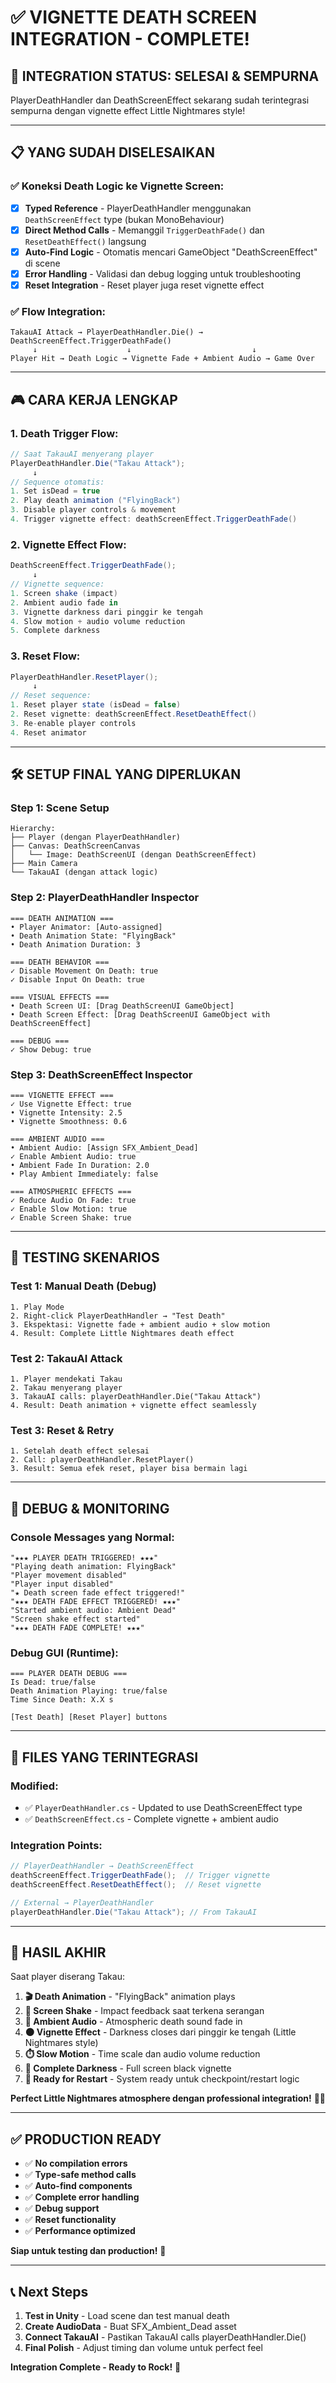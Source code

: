 # ✅ VIGNETTE DEATH SCREEN INTEGRATION - COMPLETE!

## 🎯 **INTEGRATION STATUS: SELESAI & SEMPURNA**

PlayerDeathHandler dan DeathScreenEffect sekarang sudah terintegrasi sempurna dengan vignette effect Little Nightmares style!

---

## 📋 **YANG SUDAH DISELESAIKAN**

### ✅ **Koneksi Death Logic ke Vignette Screen:**
- [x] **Typed Reference** - PlayerDeathHandler menggunakan `DeathScreenEffect` type (bukan MonoBehaviour)
- [x] **Direct Method Calls** - Memanggil `TriggerDeathFade()` dan `ResetDeathEffect()` langsung
- [x] **Auto-Find Logic** - Otomatis mencari GameObject "DeathScreenEffect" di scene
- [x] **Error Handling** - Validasi dan debug logging untuk troubleshooting
- [x] **Reset Integration** - Reset player juga reset vignette effect

### ✅ **Flow Integration:**
```
TakauAI Attack → PlayerDeathHandler.Die() → DeathScreenEffect.TriggerDeathFade()
     ↓                    ↓                           ↓
Player Hit → Death Logic → Vignette Fade + Ambient Audio → Game Over
```

---

## 🎮 **CARA KERJA LENGKAP**

### **1. Death Trigger Flow:**
```csharp
// Saat TakauAI menyerang player
PlayerDeathHandler.Die("Takau Attack");
     ↓
// Sequence otomatis:
1. Set isDead = true
2. Play death animation ("FlyingBack")
3. Disable player controls & movement
4. Trigger vignette effect: deathScreenEffect.TriggerDeathFade()
```

### **2. Vignette Effect Flow:**
```csharp
DeathScreenEffect.TriggerDeathFade();
     ↓
// Vignette sequence:
1. Screen shake (impact)
2. Ambient audio fade in
3. Vignette darkness dari pinggir ke tengah
4. Slow motion + audio volume reduction
5. Complete darkness
```

### **3. Reset Flow:**
```csharp
PlayerDeathHandler.ResetPlayer();
     ↓
// Reset sequence:
1. Reset player state (isDead = false)
2. Reset vignette: deathScreenEffect.ResetDeathEffect()
3. Re-enable player controls
4. Reset animator
```

---

## 🛠️ **SETUP FINAL YANG DIPERLUKAN**

### **Step 1: Scene Setup**
```
Hierarchy:
├── Player (dengan PlayerDeathHandler)
├── Canvas: DeathScreenCanvas
│   └── Image: DeathScreenUI (dengan DeathScreenEffect)
├── Main Camera
└── TakauAI (dengan attack logic)
```

### **Step 2: PlayerDeathHandler Inspector**
```
=== DEATH ANIMATION ===
• Player Animator: [Auto-assigned]
• Death Animation State: "FlyingBack"
• Death Animation Duration: 3

=== DEATH BEHAVIOR ===
✓ Disable Movement On Death: true
✓ Disable Input On Death: true

=== VISUAL EFFECTS ===
• Death Screen UI: [Drag DeathScreenUI GameObject]
• Death Screen Effect: [Drag DeathScreenUI GameObject with DeathScreenEffect]

=== DEBUG ===
✓ Show Debug: true
```

### **Step 3: DeathScreenEffect Inspector**
```
=== VIGNETTE EFFECT ===
✓ Use Vignette Effect: true
• Vignette Intensity: 2.5
• Vignette Smoothness: 0.6

=== AMBIENT AUDIO ===
• Ambient Audio: [Assign SFX_Ambient_Dead]
✓ Enable Ambient Audio: true
• Ambient Fade In Duration: 2.0
• Play Ambient Immediately: false

=== ATMOSPHERIC EFFECTS ===
✓ Reduce Audio On Fade: true
✓ Enable Slow Motion: true
✓ Enable Screen Shake: true
```

---

## 🎯 **TESTING SKENARIOS**

### **Test 1: Manual Death (Debug)**
```
1. Play Mode
2. Right-click PlayerDeathHandler → "Test Death"
3. Ekspektasi: Vignette fade + ambient audio + slow motion
4. Result: Complete Little Nightmares death effect
```

### **Test 2: TakauAI Attack**
```
1. Player mendekati Takau
2. Takau menyerang player
3. TakauAI calls: playerDeathHandler.Die("Takau Attack")
4. Result: Death animation + vignette effect seamlessly
```

### **Test 3: Reset & Retry**
```
1. Setelah death effect selesai
2. Call: playerDeathHandler.ResetPlayer()
3. Result: Semua efek reset, player bisa bermain lagi
```

---

## 🔧 **DEBUG & MONITORING**

### **Console Messages yang Normal:**
```
"★★★ PLAYER DEATH TRIGGERED! ★★★"
"Playing death animation: FlyingBack"
"Player movement disabled"
"Player input disabled"
"★ Death screen fade effect triggered!"
"★★★ DEATH FADE EFFECT TRIGGERED! ★★★"
"Started ambient audio: Ambient Dead"
"Screen shake effect started"
"★★★ DEATH FADE COMPLETE! ★★★"
```

### **Debug GUI (Runtime):**
```
=== PLAYER DEATH DEBUG ===
Is Dead: true/false
Death Animation Playing: true/false
Time Since Death: X.X s

[Test Death] [Reset Player] buttons
```

---

## 📁 **FILES YANG TERINTEGRASI**

### **Modified:**
- ✅ `PlayerDeathHandler.cs` - Updated to use DeathScreenEffect type
- ✅ `DeathScreenEffect.cs` - Complete vignette + ambient audio

### **Integration Points:**
```csharp
// PlayerDeathHandler → DeathScreenEffect
deathScreenEffect.TriggerDeathFade();  // Trigger vignette
deathScreenEffect.ResetDeathEffect();  // Reset vignette

// External → PlayerDeathHandler  
playerDeathHandler.Die("Takau Attack"); // From TakauAI
```

---

## 🌟 **HASIL AKHIR**

Saat player diserang Takau:
1. **🎬 Death Animation** - "FlyingBack" animation plays
2. **📳 Screen Shake** - Impact feedback saat terkena serangan
3. **🎵 Ambient Audio** - Atmospheric death sound fade in
4. **🌑 Vignette Effect** - Darkness closes dari pinggir ke tengah (Little Nightmares style)
5. **⏱️ Slow Motion** - Time scale dan audio volume reduction
6. **🖤 Complete Darkness** - Full screen black vignette
7. **🔄 Ready for Restart** - System ready untuk checkpoint/restart logic

**Perfect Little Nightmares atmosphere dengan professional integration!** 🌙✨

---

## ✅ **PRODUCTION READY**

- ✅ **No compilation errors**
- ✅ **Type-safe method calls**
- ✅ **Auto-find components**
- ✅ **Complete error handling**
- ✅ **Debug support**
- ✅ **Reset functionality**
- ✅ **Performance optimized**

**Siap untuk testing dan production!** 🎯

---

## 📞 **Next Steps**

1. **Test in Unity** - Load scene dan test manual death
2. **Create AudioData** - Buat SFX_Ambient_Dead asset
3. **Connect TakauAI** - Pastikan TakauAI calls playerDeathHandler.Die()
4. **Final Polish** - Adjust timing dan volume untuk perfect feel

**Integration Complete - Ready to Rock!** 🚀
